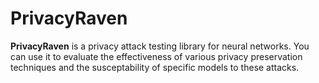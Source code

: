 # PrivacyRaven

**PrivacyRaven** is a privacy attack testing library for neural networks. You can use it to evaluate the effectiveness of various privacy preservation techniques and the susceptability of specific models to these attacks.
